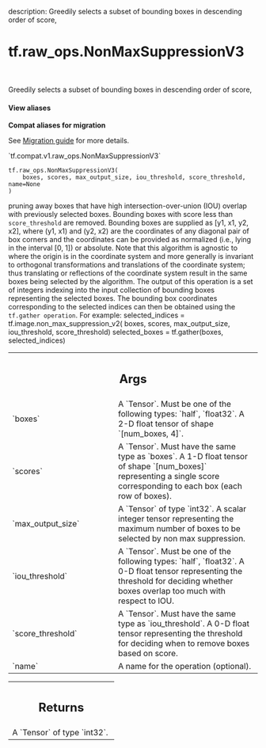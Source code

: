 description: Greedily selects a subset of bounding boxes in descending order of score,

<div itemscope itemtype="http://developers.google.com/ReferenceObject">
<meta itemprop="name" content="tf.raw_ops.NonMaxSuppressionV3" />
<meta itemprop="path" content="Stable" />
</div>

# tf.raw_ops.NonMaxSuppressionV3

<!-- Insert buttons and diff -->

<table class="tfo-notebook-buttons tfo-api nocontent" align="left">

</table>



Greedily selects a subset of bounding boxes in descending order of score,

<section class="expandable">
  <h4 class="showalways">View aliases</h4>
  <p>
<b>Compat aliases for migration</b>
<p>See
<a href="https://www.tensorflow.org/guide/migrate">Migration guide</a> for
more details.</p>
<p>`tf.compat.v1.raw_ops.NonMaxSuppressionV3`</p>
</p>
</section>

<pre class="devsite-click-to-copy prettyprint lang-py tfo-signature-link">
<code>tf.raw_ops.NonMaxSuppressionV3(
    boxes, scores, max_output_size, iou_threshold, score_threshold, name=None
)
</code></pre>



<!-- Placeholder for "Used in" -->

pruning away boxes that have high intersection-over-union (IOU) overlap
with previously selected boxes.  Bounding boxes with score less than
`score_threshold` are removed.  Bounding boxes are supplied as
[y1, x1, y2, x2], where (y1, x1) and (y2, x2) are the coordinates of any
diagonal pair of box corners and the coordinates can be provided as normalized
(i.e., lying in the interval [0, 1]) or absolute.  Note that this algorithm
is agnostic to where the origin is in the coordinate system and more
generally is invariant to orthogonal transformations and translations
of the coordinate system; thus translating or reflections of the coordinate
system result in the same boxes being selected by the algorithm.
The output of this operation is a set of integers indexing into the input
collection of bounding boxes representing the selected boxes.  The bounding
box coordinates corresponding to the selected indices can then be obtained
using the `tf.gather operation`.  For example:
  selected_indices = tf.image.non_max_suppression_v2(
      boxes, scores, max_output_size, iou_threshold, score_threshold)
  selected_boxes = tf.gather(boxes, selected_indices)

<!-- Tabular view -->
 <table class="responsive fixed orange">
<colgroup><col width="214px"><col></colgroup>
<tr><th colspan="2"><h2 class="add-link">Args</h2></th></tr>

<tr>
<td>
`boxes`
</td>
<td>
A `Tensor`. Must be one of the following types: `half`, `float32`.
A 2-D float tensor of shape `[num_boxes, 4]`.
</td>
</tr><tr>
<td>
`scores`
</td>
<td>
A `Tensor`. Must have the same type as `boxes`.
A 1-D float tensor of shape `[num_boxes]` representing a single
score corresponding to each box (each row of boxes).
</td>
</tr><tr>
<td>
`max_output_size`
</td>
<td>
A `Tensor` of type `int32`.
A scalar integer tensor representing the maximum number of
boxes to be selected by non max suppression.
</td>
</tr><tr>
<td>
`iou_threshold`
</td>
<td>
A `Tensor`. Must be one of the following types: `half`, `float32`.
A 0-D float tensor representing the threshold for deciding whether
boxes overlap too much with respect to IOU.
</td>
</tr><tr>
<td>
`score_threshold`
</td>
<td>
A `Tensor`. Must have the same type as `iou_threshold`.
A 0-D float tensor representing the threshold for deciding when to remove
boxes based on score.
</td>
</tr><tr>
<td>
`name`
</td>
<td>
A name for the operation (optional).
</td>
</tr>
</table>



<!-- Tabular view -->
 <table class="responsive fixed orange">
<colgroup><col width="214px"><col></colgroup>
<tr><th colspan="2"><h2 class="add-link">Returns</h2></th></tr>
<tr class="alt">
<td colspan="2">
A `Tensor` of type `int32`.
</td>
</tr>

</table>

